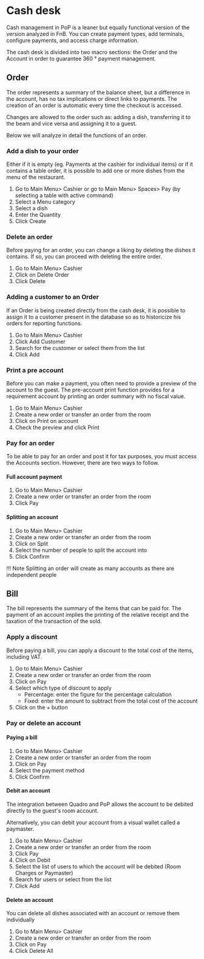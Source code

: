 # Cash desk

Cash management in PoP is a leaner but equally functional version of the version analyzed in FnB. You can create payment types, add terminals, configure payments, and access charge information.

The cash desk is divided into two macro sections: the Order and the Account in order to guarantee 360 ​​° payment management.

## Order

The order represents a summary of the balance sheet, but a difference in the account, has no tax implications or direct links to payments. The creation of an order is automatic every time the checkout is accessed.

Changes are allowed to the order such as: adding a dish, transferring it to the beam and vice versa and assigning it to a guest.

Below we will analyze in detail the functions of an order.

### Add a dish to your order

Either if it is empty (eg. Payments at the cashier for individual items) or if it contains a table order, it is possible to add one or more dishes from the menu of the restaurant.

1. Go to Main Menu> Cashier or go to Main Menu> Spaces> Pay (by selecting a table with active command)
2. Select a Menu category
3. Select a dish
4. Enter the Quantity
5. Click Create

### Delete an order

Before paying for an order, you can change a liking by deleting the dishes it contains. If so, you can proceed with deleting the entire order.

1. Go to Main Menu> Cashier
2. Click on Delete Order
3. Click Delete

### Adding a customer to an Order

If an Order is being created directly from the cash desk, it is possible to assign it to a customer present in the database so as to historicize his orders for reporting functions.

1. Go to Main Menu> Cashier
2. Click Add Customer
3. Search for the customer or select them from the list
4. Click Add

### Print a pre account

Before you can make a payment, you often need to provide a preview of the account to the guest. The pre-account print function provides for a requirement account by printing an order summary with no fiscal value.

1. Go to Main Menu> Cashier
2. Create a new order or transfer an order from the room
3. Click on Print on account
4. Check the preview and click Print

### Pay for an order

To be able to pay for an order and post it for tax purposes, you must access the Accounts section. However, there are two ways to follow.

#### Full account payment

1. Go to Main Menu> Cashier
2. Create a new order or transfer an order from the room
3. Click Pay

#### Splitting an account

1. Go to Main Menu> Cashier
2. Create a new order or transfer an order from the room
3. Click on Split
4. Select the number of people to split the account into
5. Click Confirm

!!! Note
    Splitting an order will create as many accounts as there are independent people

## Bill

The bill represents the summary of the items that can be paid for. The payment of an account implies the printing of the relative receipt and the taxation of the transaction of the sold.

### Apply a discount

Before paying a bill, you can apply a discount to the total cost of the items, including VAT.

1. Go to Main Menu> Cashier
2. Create a new order or transfer an order from the room
3. Click on Pay
4. Select which type of discount to apply
    - Percentage: enter the figure for the percentage calculation
    - Fixed: enter the amount to subtract from the total cost of the account
5. Click on the + button

### Pay or delete an account

#### Paying a bill

1. Go to Main Menu> Cashier
2. Create a new order or transfer an order from the room
3. Click on Pay
4. Select the payment method
5. Click Confirm

#### Debit an account

The integration between Quadro and PoP allows the account to be debited directly to the guest's room account.

Alternatively, you can debit your account from a visual wallet called a paymaster.

1. Go to Main Menu> Cashier
2. Create a new order or transfer an order from the room
3. Click Pay
4. Click on Debit
5. Select the list of users to which the account will be debited (Room Charges or Paymaster)
6. Search for users or select from the list
7. Click Add

#### Delete an account

You can delete all dishes associated with an account or remove them individually

1. Go to Main Menu> Cashier
2. Create a new order or transfer an order from the room
3. Click on Pay
4. Click Delete All